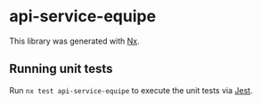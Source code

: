 # api-service-equipe

This library was generated with [Nx](https://nx.dev).

## Running unit tests

Run `nx test api-service-equipe` to execute the unit tests via [Jest](https://jestjs.io).
